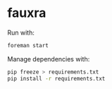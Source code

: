 # fauxra


Run with:
```sh
foreman start
```

Manage dependencies with:

```sh
pip freeze > requirements.txt
pip install -r requirements.txt
```
